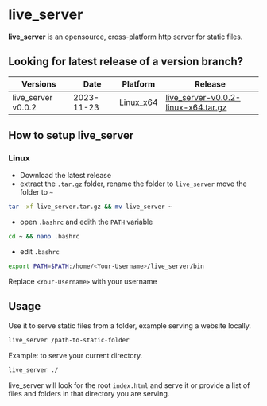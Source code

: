 # live_server

__live_server__ is an opensource, cross-platform http server for static files.

## Looking for latest release of a version branch?

| Versions | Date | Platform | Release |
|----------|------|---------|----------|
|live_server v0.0.2  | 2023-11-23 | Linux_x64 | [live_server-v0.0.2-linux-x64.tar.gz](https://github.com/imrany/live_server/releases/download/v0.0.2/live_server.tar.gz) |



## How to setup live_server

### Linux
* Download the latest release
* extract the `.tar.gz` folder, rename the folder to `live_server` move the folder to `~`
```bash
tar -xf live_server.tar.gz && mv live_server ~
```
* open `.bashrc` and edith the `PATH` variable
```bash
cd ~ && nano .bashrc
```
* edit `.bashrc`
```bash
export PATH=$PATH:/home/<Your-Username>/live_server/bin
```
Replace `<Your-Username>` with your username



## Usage 
Use it to serve static files from a folder, example serving a website locally.
```bash
live_server /path-to-static-folder
```
Example: to serve your current directory.
```bash
live_server ./
```
live_server will look for the root `index.html` and serve it or provide a list of files and folders in that directory you are serving.
